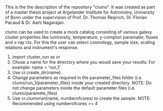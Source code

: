 This is the the description of the repository "clumo". It was created as part of a master thesis project at Argelander Institute for Astronomy, University of Bonn under the supervision of Prof. Dr. Thomas Reiprich, Dr. Florian Pacaud & Dr. Aarti Nagarajan.

clumo can be used to create a mock catalog consisting of various galaxy cluster properties like luminosity, temperature, y-compton paramater, fluxes and x-ray cts. For this the user can select cosmology, sample size, scaling relations and instrument's response. 

1. import cluster_run as cr
2. Chose a name for the directory where you would save your results: For example: name = 'run_1' 
2. Use cr.create_dir(name).
3. Change parameters as required in the parameter_files folder (i.e. clumo/run_1/parameter_files) inside your created directory. NOTE: Do not change parameters inside the default parameter files (i.e. clumo/paramete_files)
4. Use cr.clumorun(name, numberofcores) to create the sample. NOTE: Recommended using numberofcores >= 4


